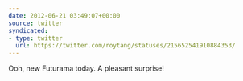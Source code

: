 ```yaml
---
date: 2012-06-21 03:49:07+00:00
source: twitter
syndicated:
- type: twitter
  url: https://twitter.com/roytang/statuses/215652541910884353/
---
```


Ooh, new Futurama today. A pleasant surprise!